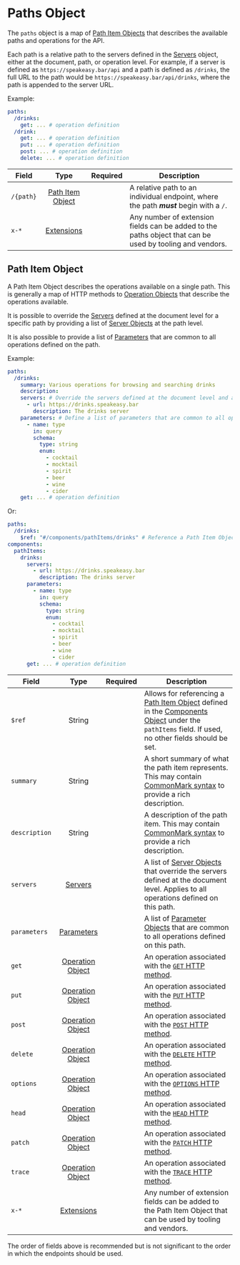 # Paths Object

The `paths` object is a map of [Path Item Objects](/openapi/paths#path-item-object) that describes the available paths and operations for the API.

Each path is a relative path to the servers defined in the [Servers](/openapi/servers) object, either at the document, path, or operation level. For example, if a server is defined as `https://speakeasy.bar/api` and a path is defined as `/drinks`, the full URL to the path would be `https://speakeasy.bar/api/drinks`, where the path is appended to the server URL.

Example:

```yaml
paths:
  /drinks:
    get: ... # operation definition
  /drink:
    get: ... # operation definition
    put: ... # operation definition
    post: ... # operation definition
    delete: ... # operation definition
```

| Field     |                 Type                  | Required | Description                                                                                              |
| --------- | :-----------------------------------: | :------: | -------------------------------------------------------------------------------------------------------- |
| `/{path}` | [Path Item Object](/openapi/paths#path-item-object) |          | A relative path to an individual endpoint, where the path **_must_** begin with a `/`.                   |
| `x-*`     |       [Extensions](/openapi/extensions)       |          | Any number of extension fields can be added to the paths object that can be used by tooling and vendors. |

## Path Item Object

A Path Item Object describes the operations available on a single path. This is generally a map of HTTP methods to [Operation Objects](/openapi/paths/operations) that describe the operations available.

It is possible to override the [Servers](/openapi/servers) defined at the document level for a specific path by providing a list of [Server Objects](/openapi/servers) at the path level.

It is also possible to provide a list of [Parameters](/openapi/paths/parameters) that are common to all operations defined on the path.

Example:

```yaml
paths:
  /drinks:
    summary: Various operations for browsing and searching drinks
    description:
    servers: # Override the servers defined at the document level and apply to all operations defined on this path
      - url: https://drinks.speakeasy.bar
        description: The drinks server
    parameters: # Define a list of parameters that are common to all operations defined on this path
      - name: type
        in: query
        schema:
          type: string
          enum:
            - cocktail
            - mocktail
            - spirit
            - beer
            - wine
            - cider
    get: ... # operation definition
```

Or:

```yaml
paths:
  /drinks:
    $ref: "#/components/pathItems/drinks" # Reference a Path Item Object defined in the Components Object allowing for reuse in different paths
components:
  pathItems:
    drinks:
      servers:
        - url: https://drinks.speakeasy.bar
          description: The drinks server
      parameters:
        - name: type
          in: query
          schema:
            type: string
            enum:
              - cocktail
              - mocktail
              - spirit
              - beer
              - wine
              - cider
      get: ... # operation definition
```

| Field         |                 Type                  | Required | Description                                                                                                                                                                                |
| ------------- | :-----------------------------------: | :------: | ------------------------------------------------------------------------------------------------------------------------------------------------------------------------------------------ |
| `$ref`        |                String                 |          | Allows for referencing a [Path Item Object](/openapi/paths#path-item-object) defined in the [Components Object](/openapi/components) under the `pathItems` field. If used, no other fields should be set. |
| `summary`     |                String                 |          | A short summary of what the path item represents. This may contain [CommonMark syntax](https://spec.commonmark.org/) to provide a rich description.                                        |
| `description` |                String                 |          | A description of the path item. This may contain [CommonMark syntax](https://spec.commonmark.org/) to provide a rich description.                                                          |
| `servers`     |          [Servers](/openapi/servers)          |          | A list of [Server Objects](/openapi/servers) that override the servers defined at the document level. Applies to all operations defined on this path.                                        |
| `parameters`  |       [Parameters](/openapi/paths/parameters)       |          | A list of [Parameter Objects](/openapi/paths/parameters#parameter-object) that are common to all operations defined on this path.                                                                                   |
| `get`         | [Operation Object](/openapi/paths/operations) |          | An operation associated with the [`GET` HTTP method](https://developer.mozilla.org/en-US/docs/Web/HTTP/Methods/GET).                                                                       |
| `put`         | [Operation Object](/openapi/paths/operations) |          | An operation associated with the [`PUT` HTTP method](https://developer.mozilla.org/en-US/docs/Web/HTTP/Methods/PUT).                                                                       |
| `post`        | [Operation Object](/openapi/paths/operations) |          | An operation associated with the [`POST` HTTP method](https://developer.mozilla.org/en-US/docs/Web/HTTP/Methods/POST).                                                                     |
| `delete`      | [Operation Object](/openapi/paths/operations) |          | An operation associated with the [`DELETE` HTTP method](https://developer.mozilla.org/en-US/docs/Web/HTTP/Methods/DELETE).                                                                 |
| `options`     | [Operation Object](/openapi/paths/operations) |          | An operation associated with the [`OPTIONS` HTTP method](https://developer.mozilla.org/en-US/docs/Web/HTTP/Methods/OPTIONS).                                                               |
| `head`        | [Operation Object](/openapi/paths/operations) |          | An operation associated with the [`HEAD` HTTP method](https://developer.mozilla.org/en-US/docs/Web/HTTP/Methods/HEAD).                                                                     |
| `patch`       | [Operation Object](/openapi/paths/operations) |          | An operation associated with the [`PATCH` HTTP method](https://developer.mozilla.org/en-US/docs/Web/HTTP/Methods/PATCH).                                                                   |
| `trace`       | [Operation Object](/openapi/paths/operations) |          | An operation associated with the [`TRACE` HTTP method](https://developer.mozilla.org/en-US/docs/Web/HTTP/Methods/TRACE).                                                                   |
| `x-*`         |       [Extensions](/openapi/extensions)       |          | Any number of extension fields can be added to the Path Item Object that can be used by tooling and vendors.                                                                               |

The order of fields above is recommended but is not significant to the order in which the endpoints should be used.